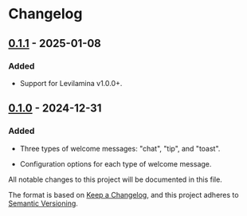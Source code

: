 # Changelog

## [0.1.1] - 2025-01-08

### Added

- Support for Levilamina v1.0.0+.

## [0.1.0] - 2024-12-31

### Added

- Three types of welcome messages: "chat", "tip", and "toast".

- Configuration options for each type of welcome message.

All notable changes to this project will be documented in this file.

[0.1.1]: https://github.com/mrmagic2020/MWelcome/releases/v0.1.1
[0.1.0]: https://github.com/mrmagic2020/MWelcome/releases/v0.1.0

The format is based on [Keep a Changelog](https://keepachangelog.com/en/1.0.0/),
and this project adheres to [Semantic Versioning](https://semver.org/spec/v2.0.0.html).
